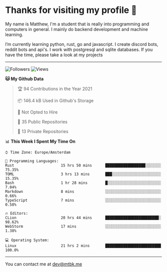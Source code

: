 # Thanks for visiting my profile 👋
My name is Matthew, I'm a student that is really into programming and computers in general. I mainly do backend development and machine learning.

I’m currently learning python, rust, go and javascript. I create discord bots, reddit bots and api's. I work with postgresql and sqlite databases. If you have the time, please take a look at my projects

---
![Followers](https://img.shields.io/github/followers/DankDumpster?style=social)
![Views](https://komarev.com/ghpvc/?username=DankDumpster&style=flat-square&color=green)
<!--START_SECTION:waka-->
**🐱 My Github Data** 

> 🏆 94 Contributions in the Year 2021
 > 
> 📦 146.4 kB Used in Github's Storage 
 > 
> 🚫 Not Opted to Hire
 > 
> 📜 35 Public Repositories 
 > 
> 🔑 13 Private Repositories  
 > 
📊 **This Week I Spent My Time On** 

```text
⌚︎ Time Zone: Europe/Amsterdam

💬 Programming Languages: 
Rust                     15 hrs 50 mins      ██████████████████░░░░░░░   75.35% 
TOML                     3 hrs 13 mins       ███░░░░░░░░░░░░░░░░░░░░░░   15.35% 
Bash                     1 hr 28 mins        █░░░░░░░░░░░░░░░░░░░░░░░░   7.04% 
Markdown                 8 mins              ░░░░░░░░░░░░░░░░░░░░░░░░░   0.66% 
TypeScript               7 mins              ░░░░░░░░░░░░░░░░░░░░░░░░░   0.58%

🔥 Editors: 
CLion                    20 hrs 44 mins      ████████████████████████░   98.62% 
WebStorm                 17 mins             ░░░░░░░░░░░░░░░░░░░░░░░░░   1.38%

💻 Operating System: 
Linux                    21 hrs 2 mins       █████████████████████████   100.0%

```


<!--END_SECTION:waka-->
-------

You can contact me at dev@mtbk.me
